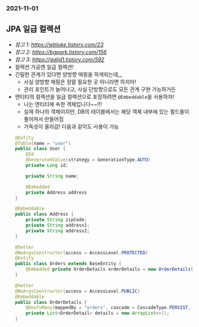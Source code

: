 ### 2021-11-01

## JPA 일급 컬렉션
- *참고 1: https://wbluke.tistory.com/23*
- *참고 2: https://bgpark.tistory.com/156*
- *참고 3: https://galid1.tistory.com/592*
- 컬렉션 가공엔 일급 컬렉션!
- 긴밀한 관계가 있다면 양방향 매핑을 하게되는데,,,
    - 사실 양방향 매핑은 정말 필요한 곳 아니라면 하지마!
    - 관리 포인트가 늘어나고, 사실 단방향으로도 모든 관계 구현 가능하거든
- 엔티티의 컬렉션을 일급 컬렉션으로 포장하려면 `@Embeddable`을 사용하자!
    - 나는 엔티티에 속한 객체입니다~~!!!
    - 실제 하나의 객체이지만, DB의 테이블에서는 해당 객체 내부에 있는 필드들이 풀어져서 만들어짐
    - 가독성이 올라감! 다음과 같이도 사용이 가능
    ```java
    @Entity
    @Table(name = "user")
    public class User {
        @Id
        @GeneratedValue(strategy = GenerationType.AUTO)
        private Long id;
    
        private String name;
    
        @Embedded
        private Address address
    }
    
    @Embeddable
    public class Address {
        private String zipCode;
        private String address1;
        private String address2;
    }
    ```
    ```java
    @Getter 
    @NoArgsConstructor(access = AccessLevel.PROTECTED) 
    @Entity 
    public class Orders extends BaseEntity { 
        @Embedded private OrderDetails orderDetails = new OrderDetails(); 
    } 
    
    @Getter 
    @NoArgsConstructor(access = AccessLevel.PUBLIC) 
    @Embeddable 
    public class OrderDetails { 
        @OneToMany(mappedBy = "orders", cascade = CascadeType.PERSIST, orphanRemoval = true) 
        private List<OrderDetail> details = new ArrayList<>();
    }
    ```
